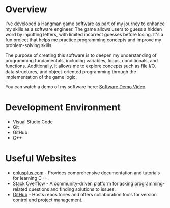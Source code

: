 # Overview

I've developed a Hangman game software as part of my journey to enhance my skills as a software engineer. The game allows users to guess a hidden word by inputting letters, with limited incorrect guesses before losing. It's a fun project that helps me practice programming concepts and improve my problem-solving skills.

The purpose of creating this software is to deepen my understanding of programming fundamentals, including variables, loops, conditionals, and functions. Additionally, it allows me to explore concepts such as file I/O, data structures, and object-oriented programming through the implementation of the game logic.

You can watch a demo of my software here: [Software Demo Video](https://youtu.be/Pn23y6fGsXo)

# Development Environment

- Visual Studio Code
- Git
- GitHub
- C++

# Useful Websites

- [cplusplus.com](http://www.cplusplus.com/) - Provides comprehensive documentation and tutorials for learning C++.
- [Stack Overflow](https://stackoverflow.com/) - A community-driven platform for asking programming-related questions and finding solutions to issues.
- [GitHub](https://github.com/) - Hosts repositories and offers collaboration tools for version control and project management.
